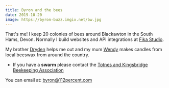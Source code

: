 ```yaml
---
title: Byron and the bees
date: 2019-10-20
image: https://byron-buzz.imgix.net/bw.jpg
---
```


That's me! I keep 20 colonies of bees around Blackawton in the South Hams, Devon.
Normally I build websites and API integrations at [Fika Studio](https://fika.studio). 
<!-- I also run [Apisdex](https://apisdex.io) which helps beekeepers become better beekeepers.-->

My brother [Dryden](https://www.drydenwilliams.co.uk) helps me out and my mum [Wendy](https://www.etsy.com/uk/shop/WendysCandles)
makes candles from local beeswax from around the country.

- If you have a **swarm** please contact the [Totnes and Kingsbridge Beekeeping Association](https://beekeepingsouthdevon.uk/swarms)

You can email at: [byron@112percent.com](mailto:byron@112percent.com)